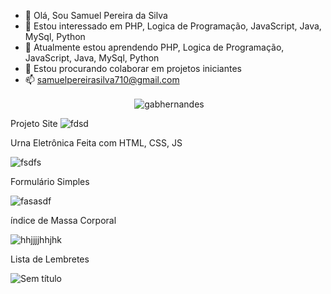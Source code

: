 - 👋 Olá, Sou Samuel Pereira da Silva
- 👀 Estou interessado em PHP, Logica de Programação, JavaScript, Java,  MySql, Python
- 🌱 Atualmente estou aprendendo PHP, Logica de Programação, JavaScript, Java,  MySql, Python
- 💞️ Estou procurando colaborar em projetos iniciantes
- 📫 samuelpereirasilva710@gmail.com

<p div align =center >&nbsp;<img align="center" src="https://github-readme-stats.vercel.app/api?username=samuel8815&show_icons=true&locale=en" alt="gabhernandes" /></p>

Projeto Site
![fdsd](https://user-images.githubusercontent.com/90639226/150712055-afc89681-77b2-4879-8f3c-012cbb627af9.png)

 Urna Eletrônica Feita com HTML, CSS, JS
                                
![fsdfs](https://user-images.githubusercontent.com/90639226/142739786-887c47f6-a0bd-4dd6-a53c-e015e163842c.png)



Formulário Simples 
                                          
![fasasdf](https://user-images.githubusercontent.com/90639226/146659179-16d9bdac-a32c-4a6a-8015-a2b8699a6b26.png)


índice de Massa Corporal

![hhjjjjhhjhk](https://user-images.githubusercontent.com/90639226/148008599-c54cf2f4-55bd-44bd-9ea7-d11126e41dcb.png)
                                         
Lista de Lembretes

![Sem título](https://user-images.githubusercontent.com/90639226/147428076-21ee5321-3143-41bf-943e-49cdf96eff2f.png)







